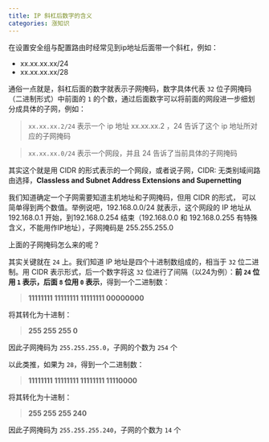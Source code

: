 ```yaml
---
title: IP 斜杠后数字的含义
categories: 涨知识
---
```


在设置安全组与配置路由时经常见到ip地址后面带一个斜杠，例如：

- xx.xx.xx.xx/24
- xx.xx.xx.xx/28

<!-- more -->

通俗一点就是，斜杠后面的数字就表示子网掩码，数字具体代表 `32` 位子网掩码（二进制形式）中前面的 `1` 的个数，通过后面数字可以将前面的网段进一步细划分成具体的子网，例如：

> `xx.xx.xx.2/24` 表示一个 ip 地址 xx.xx.xx.2 ，24 告诉了这个 ip 地址所对应的子网掩码

> `xx.xx.xx.0/24` 表示一个网段，并且 24 告诉了当前具体的子网掩码

其实这个就是用 CIDR 的形式表示的一个网段，或者说子网，CIDR: 无类别域间路由选择，**Classless and Subnet Address Extensions and Supernetting**

我们知道确定一个子网需要知道主机地址和子网掩码，但用 CIDR 的形式，
可以简单得到两个数值。举例说吧，192.168.0.0/24 就表示，这个网段的 IP 地址从192.168.0.1 开始，到192.168.0.254 结束（192.168.0.0 和 192.168.0.255 有特殊含义，不能用作IP地址），子网掩码是 255.255.255.0

上面的子网掩码怎么来的呢？ 

其实关键就在 `24` 上。我们知道 IP 地址是四个十进制数组成的，相当于 `32` 位二进制。用 CIDR 表示形式，后一个数字将这 `32` 位进行了间隔（以24为例）：**前 `24` 位用 `1` 表示，后面 `8` 位用 `0` 表示**，得到一个二进制数：

> **11111111 11111111 11111111 00000000**

将其转化为十进制：

> **255 255 255 0**

因此子网掩码为 `255.255.255.0`，子网的个数为 `254` 个

以此类推，如果为 `28`，得到一个二进制数：

> **11111111 11111111 11111111 11110000**

将其转化为十进制：

> **255 255 255 240**

因此子网掩码为 `255.255.255.240`，子网的个数为 `14` 个
